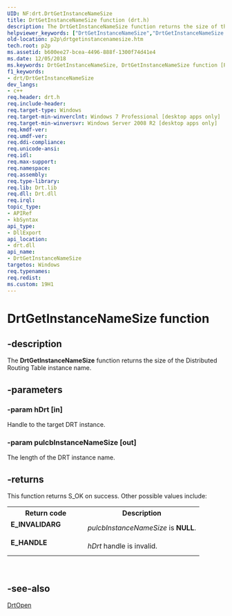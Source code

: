 ```yaml
---
UID: NF:drt.DrtGetInstanceNameSize
title: DrtGetInstanceNameSize function (drt.h)
description: The DrtGetInstanceNameSize function returns the size of the Distributed Routing Table instance name.
helpviewer_keywords: ["DrtGetInstanceNameSize","DrtGetInstanceNameSize function [Peer Networking]","drt/DrtGetInstanceNameSize","p2p.drtgetinstancenamesize"]
old-location: p2p\drtgetinstancenamesize.htm
tech.root: p2p
ms.assetid: b600ee27-bcea-4496-888f-1300f74d41e4
ms.date: 12/05/2018
ms.keywords: DrtGetInstanceNameSize, DrtGetInstanceNameSize function [Peer Networking], drt/DrtGetInstanceNameSize, p2p.drtgetinstancenamesize
f1_keywords:
- drt/DrtGetInstanceNameSize
dev_langs:
- c++
req.header: drt.h
req.include-header: 
req.target-type: Windows
req.target-min-winverclnt: Windows 7 Professional [desktop apps only]
req.target-min-winversvr: Windows Server 2008 R2 [desktop apps only]
req.kmdf-ver: 
req.umdf-ver: 
req.ddi-compliance: 
req.unicode-ansi: 
req.idl: 
req.max-support: 
req.namespace: 
req.assembly: 
req.type-library: 
req.lib: Drt.lib
req.dll: Drt.dll
req.irql: 
topic_type:
- APIRef
- kbSyntax
api_type:
- DllExport
api_location:
- drt.dll
api_name:
- DrtGetInstanceNameSize
targetos: Windows
req.typenames: 
req.redist: 
ms.custom: 19H1
---
```


# DrtGetInstanceNameSize function


## -description


The <b>DrtGetInstanceNameSize</b> function returns the size of the Distributed Routing Table instance name.


## -parameters




### -param hDrt [in]

Handle to the target DRT instance.


### -param pulcbInstanceNameSize [out]

The length of the DRT instance name.


## -returns



This function returns S_OK on success. Other possible values include:

<table>
<tr>
<th>Return code</th>
<th>Description</th>
</tr>
<tr>
<td width="40%">
<dl>
<dt><b>E_INVALIDARG</b></dt>
</dl>
</td>
<td width="60%">
<i>pulcbInstanceNameSize</i> is <b>NULL</b>.

</td>
</tr>
<tr>
<td width="40%">
<dl>
<dt><b>E_HANDLE</b></dt>
</dl>
</td>
<td width="60%">
<i>hDrt</i> handle is invalid.

</td>
</tr>
</table>
 




## -see-also




<a href="https://docs.microsoft.com/windows/desktop/api/drt/nf-drt-drtopen">DrtOpen</a>
 

 

